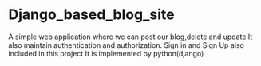 # Django_based_blog_site
 A simple web application where we can post our blog,delete and update.It also maintain authentication and authorization. Sign in and Sign Up also included in this project It is implemented by python(django)
